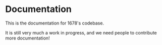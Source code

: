# Documentation

This is the documentation for 1678's codebase.

It is still very much a work in progress, and we need people to contribute more documentation!
